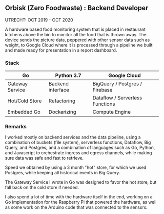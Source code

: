 ## Orbisk (Zero Foodwaste) : Backend Developer

UTRECHT: OCT 2019 - OCT 2020

A hardware based food monitoring system that is placed in restaurant kitchens
above the bin to monitor all the food that is thrown away.
The device sends the picture data, peppered with other sensor data such as weight,
to Google Cloud where it is processed through a pipeline we built and made ready
for presentation in a report dashboard.

### Stack

| Go              | Python 3.7        | Google Cloud                    |
|-----------------|-------------------|---------------------------------|
| Gateway Service | Backend interface | BigQuery / Postgres / Firebase  |
| Hot/Cold Store  | Refactoring       | Dataflow / Serverless Functions |
| Embedded Go     | Dockerizing       | Compute Engine                  |

### Remarks

I worked mostly on backend services and the data pipeline, using a combination
of buckets (file system), serverless functions, Dataflow, Big Query, and Postgres,
and a combination of languages such as Go, Python, and Javascript to orchestrate
ingress and egress channels, while making sure data was safe and fast to retrieve.

Speed we obtained by using a 3 month "hot" store, for which we used Postgres, while
keeping all historical events in Big Query.

The Gateway Service I wrote in Go was designed to favor the hot store, but fall back
on the cold store if needed.

I also spend a lot of time with the hardware itself in the end, working on a Go
implementation for the Raspberry Pi that powered the hardware, as well as some work
on the Arduino code that was connected to the sensors.